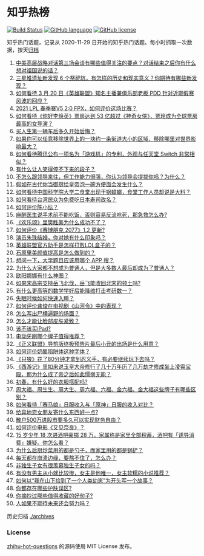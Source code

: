# 知乎热榜
[![Build Status](https://github.com/ToWeLong/zhihu-hot-questions/workflows/CI/badge.svg)](https://github.com/ToWeLong/zhihu-hot-questions/actions)
[![GitHub language](https://img.shields.io/badge/language-golang-orange.svg)](https://golang.org/)
[![GitHub license](https://img.shields.io/github/license/ToWeLong/zhihu-hot-questions)](https://github.com/ToWeLong/zhihu-hot-questions/blob/main/LICENSE)

知乎热门话题，记录从 2020-11-29 日开始的知乎热门话题。每小时抓取一次数据，按天[归档](./archives)

<!-- BEGIN -->

1. [中美高层战略对话第三场会谈有哪些值得关注的要点？对话结束之后你有什么想对祖国说的话？](https://www.zhihu.com/question/450288982)
1. [三星堆遗址新发现 6 个祭祀坑，有怎样的历史和现实意义？你期待有哪些新发现？](https://www.zhihu.com/question/450138202)
1. [如何看待 3 月 20 日《英雄联盟》知名主播兼俱乐部老板 PDD 针对近期假赛风波的回应？](https://www.zhihu.com/question/450300736)
1. [2021 LPL 春季赛V5 2:0 FPX，如何评价这场比赛？](https://www.zhihu.com/question/450343020)
1. [如何看待《你好李焕英》票房达到 53 亿超过《神奇女侠》，贾玲成为全球票房最高的女导演？](https://www.zhihu.com/question/450310955)
1. [买人生第一辆车后多久开始后悔？](https://www.zhihu.com/question/354985985)
1. [如果你可以任意移除世界上的一块约一条街道大小的区域，移除哪里对世界影响最大？](https://www.zhihu.com/question/442291526)
1. [如何看待腾讯公布一项名为「游戏机」的专利，外观与任天堂 Switch 非常相似？](https://www.zhihu.com/question/450180212)
1. [有什么让人笑得停不下来的段子？](https://www.zhihu.com/question/442478358)
1. [不怎么跟领导来往，但工作能力很强，你认为领导会提拔你吗？为什么？](https://www.zhihu.com/question/365265081)
1. [假如在古代你当御厨给皇帝泡一碗方便面会发生什么？](https://www.zhihu.com/question/396487713)
1. [如何看待中国科学院大学二食堂出现干锅蟑螂，食堂工作人员却说是大料？](https://www.zhihu.com/question/450208993)
1. [如何看待台湾民众为免费吃日本寿司改名？](https://www.zhihu.com/question/450021345)
1. [如何评价陈小纭？](https://www.zhihu.com/question/301856741)
1. [麻醉医生说手术前不能吃饭，否则容易反流呛死，那急救怎么办?](https://www.zhihu.com/question/446657925)
1. [《欢乐颂》里樊胜美为什么成功不了？](https://www.zhihu.com/question/44713226)
1. [如何评价《赛博朋克 2077》1.2 更新?](https://www.zhihu.com/question/450288314)
1. [演员朱珠结婚，你对她有什么印象吗？](https://www.zhihu.com/question/450031458)
1. [英雄联盟官方助手是怎样打败LOL盒子的？](https://www.zhihu.com/question/28028374)
1. [石原里美颜值提高是怎么做到的？](https://www.zhihu.com/question/49485727)
1. [想问一下，大学题目应该用哪个 APP 搜？](https://www.zhihu.com/question/298200477)
1. [为什么大家都不想成为普通人，但是大多数人最后却成为了普通人？](https://www.zhihu.com/question/444717248)
1. [欧阳娜娜有什么神图？](https://www.zhihu.com/question/323285274)
1. [如果宋高宗支持岳飞北伐，岳飞能收回北宋的领土吗?](https://www.zhihu.com/question/444059876)
1. [有什么更高等的数学学好后能降维打击考研数一？](https://www.zhihu.com/question/421541751)
1. [失眠时候如何快速入睡？](https://www.zhihu.com/question/20862094)
1. [如何评价龚俊在电视剧《山河令》中的表现？](https://www.zhihu.com/question/445941909)
1. [怎么写出尸横遍野的场面？](https://www.zhihu.com/question/449491381)
1. [怎么才能让脸部皮肤紧致？](https://www.zhihu.com/question/23363600)
1. [该不该买iPad?](https://www.zhihu.com/question/425200504)
1. [电动牙刷哪个牌子值得推荐？](https://www.zhihu.com/question/402451987)
1. [《正义联盟》导剪版终极预告片最后小丑的出场是什么用意？](https://www.zhihu.com/question/444463550)
1. [如何评价奶酪陷阱体这种字体？](https://www.zhihu.com/question/444715076)
1. [《只狼》花了80分钟才拿到忍义手，有必要继续玩下去吗？](https://www.zhihu.com/question/387327286)
1. [《西游记》里如来说玉皇大帝修行了几十万年历了几万劫才修成坐上凌霄宝殿，那为什么成了帝之后如此懦弱无能？](https://www.zhihu.com/question/21542039)
1. [初春，有什么好的衣服搭配吗?](https://www.zhihu.com/question/378937840)
1. [周大福、周生生、周大生、周六福、六福、金六福、金大福这些牌子有哪些区别？](https://www.zhihu.com/question/32209352)
1. [如何看待「赛马娘」日服收入与「原神」日服的收入对比？](https://www.zhihu.com/question/449984351)
1. [给异地恋女朋友寄什么东西好一点?](https://www.zhihu.com/question/376029422)
1. [散户500万进股市要多久可以实现财务自由？](https://www.zhihu.com/question/449246881)
1. [如何评价电影《又见奈良》？](https://www.zhihu.com/question/410597660)
1. [15 岁少年 18 次进酒吧豪掷 28 万，家属称是家里全部积蓄，酒吧有「诱导消费」嫌疑。你怎么看？](https://www.zhihu.com/question/450132745)
1. [为什么后厨炒菜用的都是勺子，而家里用的都是锅铲？](https://www.zhihu.com/question/449212284)
1. [每天都在崩溃边缘，要熬不住了，怎么办？](https://www.zhihu.com/question/449355043)
1. [非独生子女有很羡慕独生子女的吗？](https://www.zhihu.com/question/305874628)
1. [有没有男主从小就比较惨，女主是他唯一，女主软糯的小说推荐？](https://www.zhihu.com/question/367208961)
1. [如何以“我在山下捡到了一个人类幼崽”为开头写一个故事？](https://www.zhihu.com/question/442497261)
1. [你都存在哪些护肤误区?](https://www.zhihu.com/question/439440398)
1. [你摘抄过哪些值得收藏的好句子?](https://www.zhihu.com/question/449362225)
1. [人如果不期待未来还会努力吗？](https://www.zhihu.com/question/449544374)

<!-- END -->

历史归档 [./archives](./archives)


### License
[zhihu-hot-questions](https://github.com/towelong/zhihu-hot-questions) 的源码使用 MIT License 发布。